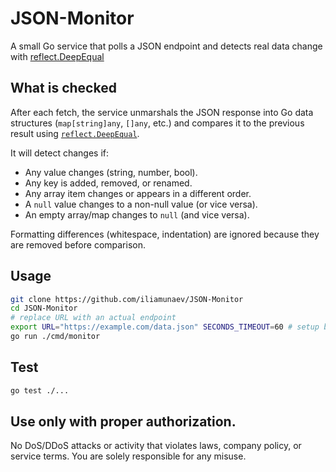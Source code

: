 # JSON-Monitor

A small Go service that polls a JSON endpoint and detects real data change
with [reflect.DeepEqual](https://pkg.go.dev/reflect#DeepEqual)

## What is checked
After each fetch, the service unmarshals the JSON response into Go data structures
(`map[string]any`, `[]any`, etc.) and compares it to the previous result using
[`reflect.DeepEqual`](https://pkg.go.dev/reflect#DeepEqual).

It will detect changes if:
- Any value changes (string, number, bool).
- Any key is added, removed, or renamed.
- Any array item changes or appears in a different order.
- A `null` value changes to a non-null value (or vice versa).
- An empty array/map changes to `null` (and vice versa).

Formatting differences (whitespace, indentation) are ignored because they are removed before comparison.

## Usage
```bash
git clone https://github.com/iliamunaev/JSON-Monitor
cd JSON-Monitor
# replace URL with an actual endpoint
export URL="https://example.com/data.json" SECONDS_TIMEOUT=60 # setup break between requests
go run ./cmd/monitor
```

## Test
```bash
go test ./...
```

## Use only with proper authorization.
No DoS/DDoS attacks or activity that violates laws, company policy, or service terms.
You are solely responsible for any misuse.
